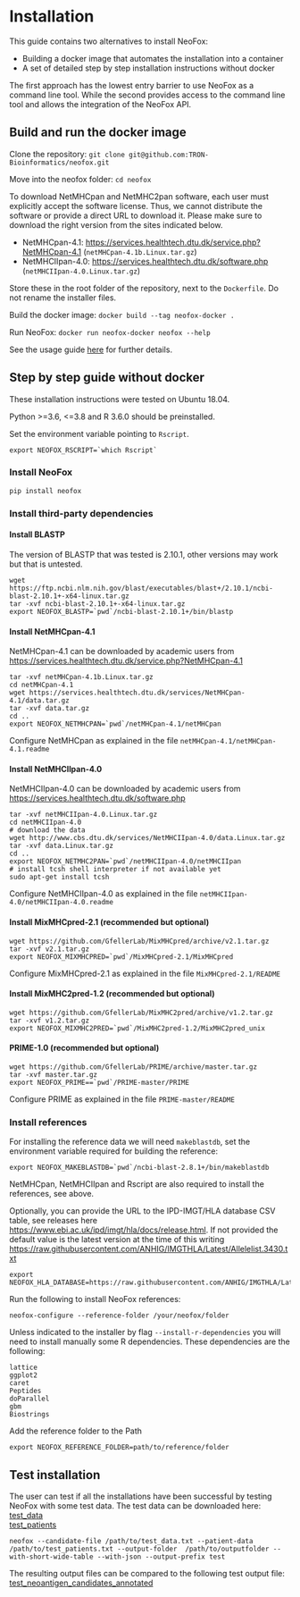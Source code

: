 # Installation

This guide contains two alternatives to install NeoFox:
- Building a docker image that automates the installation into a container
- A set of detailed step by step installation instructions without docker

The first approach has the lowest entry barrier to use NeoFox as a command line tool.
While the second provides access to the command line tool and allows the integration of the NeoFox API.

## Build and run the docker image

Clone the repository: `git clone git@github.com:TRON-Bioinformatics/neofox.git`

Move into the neofox folder: `cd neofox`

To download NetMHCpan and NetMHC2pan software, each user must explicitly accept the software license. Thus, we cannot
distribute the software or provide a direct URL to download it. Please make sure to download the right version from 
the sites indicated below.

- NetMHCpan-4.1: https://services.healthtech.dtu.dk/service.php?NetMHCpan-4.1 (`netMHCpan-4.1b.Linux.tar.gz`)
- NetMHCIIpan-4.0: https://services.healthtech.dtu.dk/software.php (`netMHCIIpan-4.0.Linux.tar.gz`)

Store these in the root folder of the repository, next to the `Dockerfile`. Do not rename the installer files.

Build the docker image: `docker build --tag neofox-docker .`

Run NeoFox: `docker run neofox-docker neofox --help`

See the usage guide [here](03_03_usage.md) for further details.


## Step by step guide without docker

These installation instructions were tested on Ubuntu 18.04.

Python >=3.6, <=3.8 and R 3.6.0 should be preinstalled.

Set the environment variable pointing to `Rscript`.
```
export NEOFOX_RSCRIPT=`which Rscript`
```

### Install NeoFox

```
pip install neofox
```

### Install third-party dependencies

#### Install BLASTP

The version of BLASTP that was tested is 2.10.1, other versions may work but that is untested.
```
wget https://ftp.ncbi.nlm.nih.gov/blast/executables/blast+/2.10.1/ncbi-blast-2.10.1+-x64-linux.tar.gz
tar -xvf ncbi-blast-2.10.1+-x64-linux.tar.gz
export NEOFOX_BLASTP=`pwd`/ncbi-blast-2.10.1+/bin/blastp
```

#### Install NetMHCpan-4.1

NetMHCpan-4.1 can be downloaded by academic users from https://services.healthtech.dtu.dk/service.php?NetMHCpan-4.1

```
tar -xvf netMHCpan-4.1b.Linux.tar.gz
cd netMHCpan-4.1
wget https://services.healthtech.dtu.dk/services/NetMHCpan-4.1/data.tar.gz
tar -xvf data.tar.gz
cd ..
export NEOFOX_NETMHCPAN=`pwd`/netMHCpan-4.1/netMHCpan
```

Configure NetMHCpan as explained in the file `netMHCpan-4.1/netMHCpan-4.1.readme`


#### Install NetMHCIIpan-4.0

NetMHCIIpan-4.0 can be downloaded by academic users from https://services.healthtech.dtu.dk/software.php

```
tar -xvf netMHCIIpan-4.0.Linux.tar.gz
cd netMHCIIpan-4.0
# download the data
wget http://www.cbs.dtu.dk/services/NetMHCIIpan-4.0/data.Linux.tar.gz
tar -xvf data.Linux.tar.gz
cd ..
export NEOFOX_NETMHC2PAN=`pwd`/netMHCIIpan-4.0/netMHCIIpan
# install tcsh shell interpreter if not available yet
sudo apt-get install tcsh
```

Configure NetMHCIIpan-4.0 as explained in the file `netMHCIIpan-4.0/netMHCIIpan-4.0.readme`
         

#### Install MixMHCpred-2.1 (recommended but optional)

```
wget https://github.com/GfellerLab/MixMHCpred/archive/v2.1.tar.gz
tar -xvf v2.1.tar.gz
export NEOFOX_MIXMHCPRED=`pwd`/MixMHCpred-2.1/MixMHCpred
```

Configure MixMHCpred-2.1 as explained in the file `MixMHCpred-2.1/README`

#### Install MixMHC2pred-1.2 (recommended but optional)

```
wget https://github.com/GfellerLab/MixMHC2pred/archive/v1.2.tar.gz
tar -xvf v1.2.tar.gz
export NEOFOX_MIXMHC2PRED=`pwd`/MixMHC2pred-1.2/MixMHC2pred_unix
```

#### PRIME-1.0 (recommended but optional)

```
wget https://github.com/GfellerLab/PRIME/archive/master.tar.gz
tar -xvf master.tar.gz
export NEOFOX_PRIME==`pwd`/PRIME-master/PRIME
```

Configure PRIME as explained in the file `PRIME-master/README`

### Install references

For installing the reference data we will need `makeblastdb`, set the environment variable required for building the reference:

```
export NEOFOX_MAKEBLASTDB=`pwd`/ncbi-blast-2.8.1+/bin/makeblastdb
```

NetMHCpan, NetMHCIIpan and Rscript are also required to install the references, see above.

Optionally, you can provide the URL to the IPD-IMGT/HLA database CSV table, see releases here https://www.ebi.ac.uk/ipd/imgt/hla/docs/release.html. 
If not provided the default value is the latest version at the time of this writing https://raw.githubusercontent.com/ANHIG/IMGTHLA/Latest/Allelelist.3430.txt

```
export NEOFOX_HLA_DATABASE=https://raw.githubusercontent.com/ANHIG/IMGTHLA/Latest/Allelelist.3430.txt
```

Run the following to install NeoFox references:
```
neofox-configure --reference-folder /your/neofox/folder
```

Unless indicated to the installer by flag `--install-r-dependencies` you will need to install manually some R dependencies. These dependencies are the following:
```
lattice
ggplot2
caret
Peptides
doParallel
gbm
Biostrings
```

Add the reference folder to the Path
```
export NEOFOX_REFERENCE_FOLDER=path/to/reference/folder
```

## Test installation   

The user can test if all the installations have been successful by testing NeoFox with some test data. The test data can be downloaded here:  
[test_data](https://github.com/TRON-Bioinformatics/neofox/tree/master/docs/test_data.txt)  
[test_patients](https://github.com/TRON-Bioinformatics/neofox/tree/master/docs/test_patients.txt)  

````commandline
neofox --candidate-file /path/to/test_data.txt --patient-data /path/to/test_patients.txt --output-folder  /path/to/outputfolder --with-short-wide-table --with-json --output-prefix test
````

The resulting output files can be compared to the following test output file:  
[test_neoantigen_candidates_annotated](https://github.com/TRON-Bioinformatics/neofox/tree/master/docs/test_neoantigen_candidates_annotated.tsv)  
